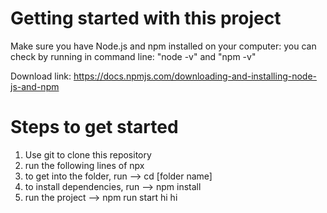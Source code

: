 # Getting started with this project
Make sure you have Node.js and npm installed on your computer: 
you can check by running in command line: "node -v" and "npm -v" 

Download link: https://docs.npmjs.com/downloading-and-installing-node-js-and-npm 

# Steps to get started
1. Use git to clone this repository
2. run the following lines of npx
3. to get into the folder, run --> cd [folder name]
4. to install dependencies, run --> npm install
5. run the project --> npm run start
 hi hi
